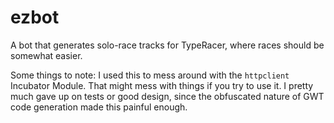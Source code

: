 # ezbot
A bot that generates solo-race tracks for TypeRacer, where races should be somewhat easier.



Some things to note: I used this to mess around with the `httpclient` Incubator Module. That might mess with things if you try to use it. I pretty much gave up on tests or good design, since the obfuscated nature of GWT code generation made this painful enough. 
